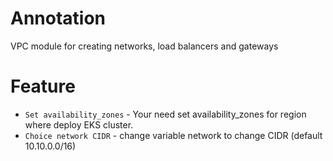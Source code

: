 # Annotation

VPC module for creating networks, load balancers and gateways

# Feature
- `Set availability_zones` - Your need set availability_zones for region where deploy EKS cluster.
- `Choice network CIDR` - change variable network to change CIDR (default 10.10.0.0/16)